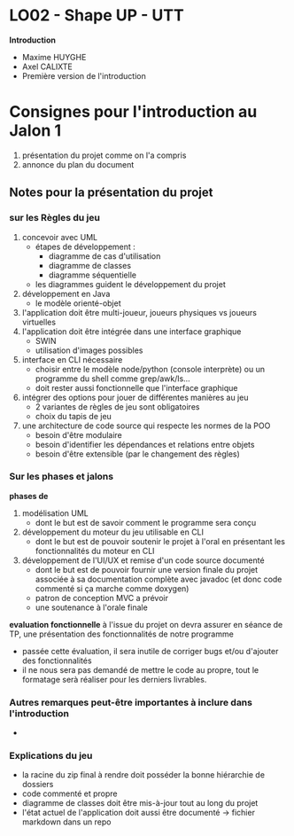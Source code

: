 # LO02 - Shape UP - UTT
**Introduction**
* Maxime HUYGHE
* Axel CALIXTE
* Première version de l'introduction

# Consignes pour l'introduction au Jalon 1  

1. présentation du projet comme on l'a compris
2. annonce du plan du document

## Notes pour la présentation du projet

### sur les Règles du jeu

1. concevoir avec UML 
	* étapes de développement :
		* diagramme de cas d'utilisation
		* diagramme de classes
		* diagramme séquentielle
	* les diagrammes guident le développement du projet
2. développement en Java
	* le modèle orienté-objet
3. l'application doit être multi-joueur, joueurs physiques vs joueurs virtuelles
4. l'application doit être intégrée dans une interface graphique
	* SWIN
	* utilisation d'images possibles
5. interface en CLI nécessaire 
	* choisir entre le modèle node/python (console interprète) ou un programme du shell comme grep/awk/ls...
	* doit rester aussi fonctionnelle que l'interface graphique
6. intégrer des options pour jouer de différentes manières au jeu
	* 2 variantes de règles de jeu sont obligatoires
	* choix du tapis de jeu
7. une architecture de code source qui respecte les normes de la POO
	* besoin d'être modulaire
	* besoin d'identifier les dépendances et relations entre objets
	* besoin d'être extensible (par le changement des règles)

### Sur les phases et jalons

**phases de**
1. modélisation UML 
	* dont le but est de savoir comment le programme sera conçu
2. développement du moteur du jeu utilisable en CLI
	* dont le but est de pouvoir soutenir le projet à l'oral en présentant les fonctionnalités du moteur en CLI
3. développement de l'UI/UX et remise d'un code source documenté
	* dont le but est de pouvoir fournir une version finale du projet associée à sa documentation complète avec javadoc (et donc code commenté si ça marche comme doxygen)
	* patron de conception MVC a prévoir
	* une soutenance à l'orale finale

**evaluation fonctionnelle**
à l'issue du projet on devra assurer en séance de TP, une présentation des fonctionnalités de notre programme 
* passée cette évaluation, il sera inutile de corriger bugs et/ou d'ajouter des fonctionnalités
* il ne nous sera pas demandé de mettre le code au propre, tout le formatage serà réaliser pour les derniers livrables.

### Autres remarques peut-être importantes à inclure dans l'introduction

*

### Explications du jeu

* la racine du zip final à rendre doit posséder la bonne hiérarchie de dossiers
* code commenté et propre
* diagramme de classes doit être mis-à-jour tout au long du projet
* l'état actuel de l'application doit aussi être documenté -> fichier markdown dans un repo
